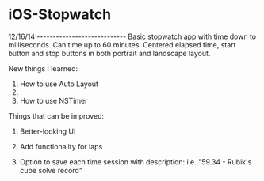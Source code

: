 iOS-Stopwatch
=================
12/16/14 ----------------------------
Basic stopwatch app with time down to milliseconds. Can time up to 60 minutes. Centered elapsed time, start button
and stop buttons in both portrait and landscape layout.

New things I learned:

1. How to use Auto Layout
2. 
2. How to use NSTimer

Things that can be improved: 
1. Better-looking UI

2. Add functionality for laps

3. Option to save each time session with description: i.e. "59.34 - Rubik's cube solve record"
